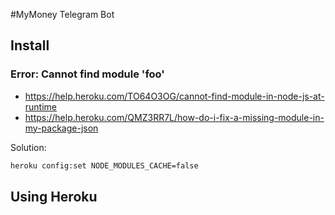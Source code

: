 #MyMoney Telegram Bot

## Install

### Error: Cannot find module 'foo'
* https://help.heroku.com/TO64O3OG/cannot-find-module-in-node-js-at-runtime
* https://help.heroku.com/QMZ3RR7L/how-do-i-fix-a-missing-module-in-my-package-json

Solution:
```bash
heroku config:set NODE_MODULES_CACHE=false
```

## Using Heroku
